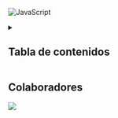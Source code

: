 ![JavaScript](https://github.com/user-attachments/assets/2ec030cc-8d43-4df2-aa76-14b4317d3617)

<details align="left">
  <summary>
    <h2>Tabla de contenidos</h2>
  </summary>

<ul>
  <li>
    <a href="#">Array</a>
    <ul>
      <li><a href="#">Descripción</a></li>
      <li><a href="#">Métodos</a></li>
    </ul>
  </li>
    <li>
    <a href="#">Objecto</a>
    <ul>
      <li><a href="#">Descripción</a></li>
      <li><a href="#">Métodos</a></li>
    </ul>
  </li>
</ul>
</details>

<h2>Colaboradores</h2>
<div>
  <a href="https://github.com/MrRedu/JavaScript/graphs/contributors">
    <img src="https://contrib.rocks/image?repo=MrRedu/JavaScript" />
  </a> 
</div>
